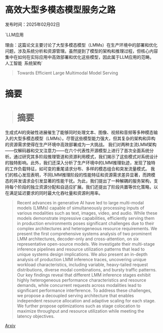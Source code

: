 # 高效大型多模态模型服务之路

发布时间：2025年02月02日

`LLM应用

理由：这篇论文主要讨论了大型多模态模型（LMMs）在生产环境中的部署和优化问题，涉及系统分析和资源管理。虽然提到了模型的架构和推理过程，但核心内容集中在如何在实际应用中高效部署和优化这些模型，因此属于LLM应用的范畴。` `人工智能` `系统架构`

> Towards Efficient Large Multimodal Model Serving

# 摘要

> # 摘要
生成式AI的突破性进展催生了能够同时处理文本、图像、视频和音频等多种模态输入的大型多模态模型（LMMs）。尽管这些模型能力强大，但其复杂的架构和异构的资源需求使得在生产环境中高效部署成为一大挑战。
  我们对两种主流LMM架构——仅解码器和交叉注意力——在六个代表性开源模型上进行了首次全面系统分析。通过研究其多阶段推理管道和资源利用模式，我们揭示了这些模式对系统设计的独特影响。此外，我们还深入分析了生产环境中的LMM推理轨迹，发现了独特的工作负载特征，如可变的重尾请求分布、多样的模态组合和突发流量模式。
  我们的核心发现表明，不同LMM推理阶段的性能特征和资源需求差异显著，而跨模态的并发请求会引发显著的性能干扰。为此，我们提出了一种解耦的服务架构，支持每个阶段的独立资源分配和自适应扩展。我们还提出了阶段共置等优化策略，以在满足延迟要求的同时最大化吞吐量和资源利用率。

> Recent advances in generative AI have led to large multi-modal models (LMMs) capable of simultaneously processing inputs of various modalities such as text, images, video, and audio. While these models demonstrate impressive capabilities, efficiently serving them in production environments poses significant challenges due to their complex architectures and heterogeneous resource requirements.
  We present the first comprehensive systems analysis of two prominent LMM architectures, decoder-only and cross-attention, on six representative open-source models. We investigate their multi-stage inference pipelines and resource utilization patterns that lead to unique systems design implications. We also present an in-depth analysis of production LMM inference traces, uncovering unique workload characteristics, including variable, heavy-tailed request distributions, diverse modal combinations, and bursty traffic patterns.
  Our key findings reveal that different LMM inference stages exhibit highly heterogeneous performance characteristics and resource demands, while concurrent requests across modalities lead to significant performance interference. To address these challenges, we propose a decoupled serving architecture that enables independent resource allocation and adaptive scaling for each stage. We further propose optimizations such as stage colocation to maximize throughput and resource utilization while meeting the latency objectives.

[Arxiv](https://arxiv.org/abs/2502.00937)
